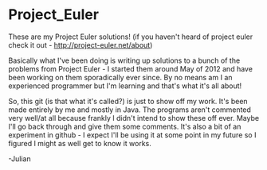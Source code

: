 # Project_Euler
These are my Project Euler solutions! (if you haven't heard of project euler check it out - http://project-euler.net/about)

Basically what I've been doing is writing up solutions to a bunch of the problems from Project Euler - I started them around May of 2012 and have been working on them sporadically ever since. By no means am I an experienced programmer but I'm learning and that's what it's all about!

So, this git (is that what it's called?) is just to show off my work. It's been made entirely by me and mostly in Java. The programs aren't commented very well/at all because frankly I didn't intend to show these off ever. Maybe I'll go back through and give them some comments. It's also a bit of an experiment in github - I expect I'll be using it at some point in my future so I figured I might as well get to know it works.

-Julian
